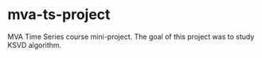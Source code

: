 # mva-ts-project
MVA Time Series course mini-project.
The goal of this project was to study KSVD algorithm.
